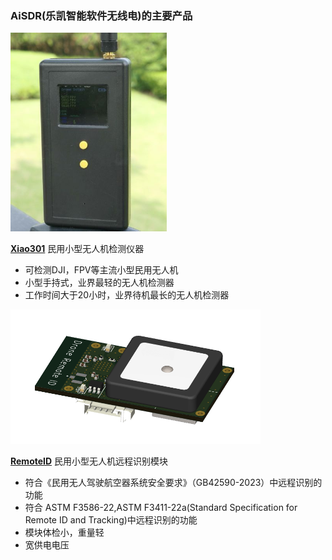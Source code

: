 <!-- readme.md -->

### AiSDR(乐凯智能软件无线电)的主要产品

 
<p><img  src="../style/xiao301_1.jpg"  width="250"/></p>

[**Xiao301**](/zh-cn/xiao3.md)
民用小型无人机检测仪器  
- 可检测DJI，FPV等主流小型民用无人机
- 小型手持式，业界最轻的无人机检测器
- 工作时间大于20小时，业界待机最长的无人机检测器





<p><img  src="../style/remoteid1.png"  width="400"/></p>  

[**RemoteID**](/zh-cn/remoteid.md)
民用小型无人机远程识别模块
- 符合《民用无人驾驶航空器系统安全要求》（GB42590-2023）中远程识别的功能
- 符合 ASTM F3586-22,ASTM F3411-22a(Standard Specification for Remote ID and Tracking)中远程识别的功能
- 模块体检小，重量轻
- 宽供电电压